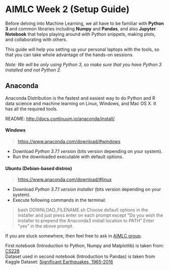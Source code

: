 # AIMLC Week 2 (Setup Guide)
Before delving into Machine Learning, we all have to be familiar with **Python 3** and common libraries including **Numpy** and **Pandas**, and also **Jupyter Notebook** that helps playing around with Python snippets, making plots, and collaborating with others.

This guide will help you setting up your personal laptops with the tools, so that you can take whole advantage of the hands-on sessions.

*Note: We will be only using Python 3, so make sure that you have Python 3 installed and not Python 2.*

## Anaconda

Anaconda Distribution is the fastest and easiest way to do Python and R data science and machine learning on Linux, Windows, and Mac OS X. It has all the required tools.

README: http://docs.continuum.io/anaconda/install/

#### Windows

> https://www.anaconda.com/download/#windows

* Download *Python 3.7.1 version* (bits version depending on your system).
* Run the downloaded executable with default options.  

#### Ubuntu (Debian-based distros)

> https://www.anaconda.com/download/#linux

* Download *Python 3.7.1 version installer* (bits version depending on your system). 
* Execute following commands in the terminal:

> bash DOWNLOAD_FILENAME.sh
> Choose default options in the installer and just press enter on each prompt except "Do you wish the installer to prepend the Anaconda3 install location to PATH"
> Enter "yes" in the above prompt.

If you are stuck somewhere, then feel free to ask in [AIMLC group](https://www.facebook.com/groups/AIMLC/).

First notebook (Introduction to Python, Numpy and Matplotlib) is taken from: [CS228](https://github.com/kuleshov/cs228-material/blob/master/tutorials/python/cs228-python-tutorial.ipynb)  
Dataset used in second notebook (Introduction to Pandas) is taken from Kaggle Dataset: [Significant Earthquakes, 1965-2016](https://www.kaggle.com/usgs/earthquake-database)